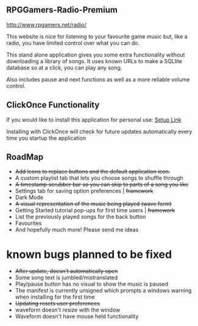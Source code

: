 ## RPGGamers-Radio-Premium

http://www.rpgamers.net/radio/

This website is nice for listening to your favourite game music but, like a radio, you have limited control over what you can do. 

This stand alone application gives you some extra functionality without downloading a library of songs. It uses known URLs to make a SQLlite database so at a click, you can play any song. 

Also includes pause and next functions as well as a more reliable volume control. 

## ClickOnce Functionality

If you would like to install this application for personal use: [Setup Link](https://github.com/DerekGooding/RPGGamers-Radio-Premium/raw/main/bin/publish/setup.exe)

Installing with ClickOnce will check for future updates automatically every time you startup the application

## RoadMap

* ~~Add Icons to replace buttons 	and the default application icon.~~
* A custom playlist tab that lets you choose songs to shuffle through
* ~~A timestamp scrubber bar so you can skip to parts of a song you like~~
* Settings tab for saving option preferences | ~~framework~~
* Dark Mode
* ~~A visual representation of the music being played (wave form)~~
* Getting Started tutorial pop-ups for first time users | ~~framework~~
* List the previously played songs for the back button
* Favourites
* And hopefully much more! Please send me ideas


# known bugs planned to be fixed

* ~~After update, doesn't automatically open~~
* Some song text is jumbled/mistranslated
* Play/pause button has no visual to show the music is paused
* The manifest is currently unsigned which prompts a windows warning when installing for the first time
* ~~Updating resets user preferences~~
* waveform doesn't resize with the window
* Waveform doesn't have mouse held functionality
